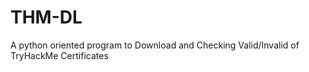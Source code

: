 # THM-DL
A python oriented program to Download and Checking Valid/Invalid of TryHackMe Certificates
